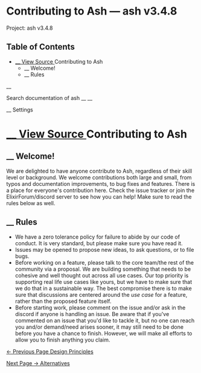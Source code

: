 # Contributing to Ash — ash v3.4.8

Project: ash v3.4.8

## Table of Contents

- [ __ View Source ](external_link) Contributing to Ash
  - __ Welcome!
  - __ Rules

__

Search documentation of ash __ __

__ Settings

#  [ __ View Source ](external_link) Contributing to Ash

##  __ Welcome!

We are delighted to have anyone contribute to Ash, regardless of their skill level or background. We welcome contributions both large and small, from typos and documentation improvements, to bug fixes and features. There is a place for everyone's contribution here. Check the issue tracker or join the ElixirForum/discord server to see how you can help! Make sure to read the rules below as well.

##  __ Rules

  * We have a zero tolerance policy for failure to abide by our code of conduct. It is very standard, but please make sure you have read it.
  * Issues may be opened to propose new ideas, to ask questions, or to file bugs.
  * Before working on a feature, please talk to the core team/the rest of the community via a proposal. We are building something that needs to be cohesive and well thought out across all use cases. Our top priority is supporting real life use cases like yours, but we have to make sure that we do that in a sustainable way. The best compromise there is to make sure that discussions are centered around the _use case_ for a feature, rather than the proposed feature itself.
  * Before starting work, please comment on the issue and/or ask in the discord if anyone is handling an issue. Be aware that if you've commented on an issue that you'd like to tackle it, but no one can reach you and/or demand/need arises sooner, it may still need to be done before you have a chance to finish. However, we will make all efforts to allow you to finish anything you claim.



[ ← Previous Page  Design Principles  ](external_link)

[ Next Page →  Alternatives  ](external_link)
